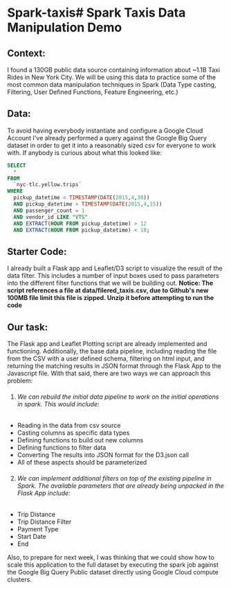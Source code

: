 # Spark-taxis# Spark Taxis Data Manipulation Demo

## Context:

I found a 130GB public data source containing information about ~1.1B Taxi Rides in New York City. We will be using this data to practice some of the most common data manipulation techniques in Spark (Data Type casting, Filtering, User Defined Functions, Feature Engineering, etc.)

## Data:

To avoid having everybody instantiate and configure a Google Cloud Account I've already performed a query against the Google Big Query dataset in order to get it into a reasonably sized csv for everyone to work with. If anybody is curious about what this looked like:

```sql
SELECT
  *
FROM
  `nyc-tlc.yellow.trips`
WHERE
  pickup_datetime < TIMESTAMP(DATE(2015,4,30))
  AND pickup_datetime > TIMESTAMP(DATE(2015,4,15))
  AND passenger_count = 1
  AND vendor_id LIKE "VTS"
  AND EXTRACT(HOUR FROM pickup_datetime) > 12
  AND EXTRACT(HOUR FROM pickup_datetime) < 18;
```

## Starter Code:

I already built a Flask app and Leaflet/D3 script to visualize the result of the data filter. This includes a number of input boxes used to pass parameters into the different filter functions that we will be building out. **Notice: The script references a file at data/filered_taxis.csv, due to Github's new 100MB file limit this file is zipped. Unzip it before attempting to run the code**

## Our task:

The Flask app and Leaflet Plotting script are already implemented and functioning. Additionally, the base data pipeline, including reading the file from the CSV with a user defined schema, filtering on html input, and returning the matching results in JSON format through the Flask App to the Javascript file. With that said, there are two ways we can approach this problem:

1. ###### We can rebuild the initial data pipeline to work on the initial operations in spark. This would include:

  * Reading in the data from csv source
  * Casting columns as specific data types
  * Defining functions to build out new columns
  * Defining functions to filter data
  * Converting The results into JSON format for the D3.json call
  * All of these aspects should be parameterized

2. ###### We can implement additional filters on top of the existing pipeline in Spark. The available parameters that are already being unpacked in the Flask App include:

  * Trip Distance
  * Trip Distance Filter
  * Payment Type
  * Start Date
  * End

Also, to prepare for next week, I was thinking that we could show how to scale this application to the full dataset by executing the spark job against the Google Big Query Public dataset directly using Google Cloud compute clusters. 
